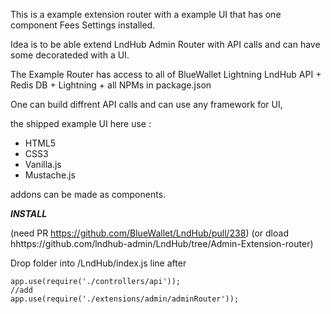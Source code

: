 This is a example extension router with a example UI that has one component Fees Settings installed.

Idea is to be able extend LndHub Admin Router with API calls and can have some decorateded with a UI.

The Example Router has access to all of BlueWallet Lightning LndHub API + Redis DB + Lightning + all NPMs in package.json

One can build diffrent API calls and can use any framework for UI, 

the shipped example UI here use :

- HTML5
- CSS3
- Vanilla.js
- Mustache.js

addons can be made as components.

***INSTALL*** 

(need PR https://github.com/BlueWallet/LndHub/pull/238)
(or dload hhttps://github.com/lndhub-admin/LndHub/tree/Admin-Extension-router)


Drop folder into /LndHub/index.js line after
```
app.use(require('./controllers/api'));
//add
app.use(require('./extensions/admin/adminRouter'));
```
